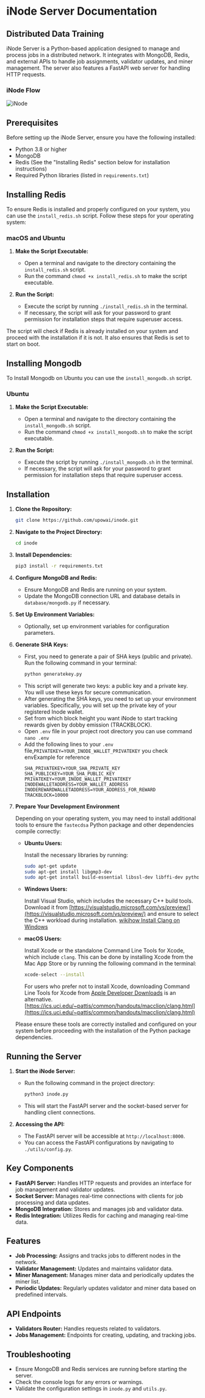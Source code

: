 # iNode Server Documentation

## Distributed Data Training

iNode Server is a Python-based application designed to manage and process jobs in a distributed network. It integrates with MongoDB, Redis, and external APIs to handle job assignments, validator updates, and miner management. The server also features a FastAPI web server for handling HTTP requests.

### iNode Flow

![iNode](https://raw.githubusercontent.com/upowai/inode/main/img/iNode.png)

## Prerequisites

Before setting up the iNode Server, ensure you have the following installed:

- Python 3.8 or higher
- MongoDB
- Redis (See the "Installing Redis" section below for installation instructions)
- Required Python libraries (listed in `requirements.txt`)

## Installing Redis

To ensure Redis is installed and properly configured on your system, you can use the `install_redis.sh` script. Follow these steps for your operating system:

### macOS and Ubuntu

1. **Make the Script Executable:**

   - Open a terminal and navigate to the directory containing the `install_redis.sh` script.
   - Run the command `chmod +x install_redis.sh` to make the script executable.

2. **Run the Script:**
   - Execute the script by running `./install_redis.sh` in the terminal.
   - If necessary, the script will ask for your password to grant permission for installation steps that require superuser access.

The script will check if Redis is already installed on your system and proceed with the installation if it is not. It also ensures that Redis is set to start on boot.

## Installing Mongodb

To Install Mongodb on Ubuntu you can use the `install_mongodb.sh` script.

### Ubuntu

1. **Make the Script Executable:**

   - Open a terminal and navigate to the directory containing the `install_mongodb.sh` script.
   - Run the command `chmod +x install_mongodb.sh` to make the script executable.

2. **Run the Script:**
   - Execute the script by running `./install_mongodb.sh` in the terminal.
   - If necessary, the script will ask for your password to grant permission for installation steps that require superuser access.

## Installation

1. **Clone the Repository:**

   ```bash
   git clone https://github.com/upowai/inode.git
   ```

2. **Navigate to the Project Directory:**

   ```bash
   cd inode
   ```

3. **Install Dependencies:**

   ```bash
   pip3 install -r requirements.txt
   ```

4. **Configure MongoDB and Redis:**

   - Ensure MongoDB and Redis are running on your system.
   - Update the MongoDB connection URL and database details in `database/mongodb.py` if necessary.

5. **Set Up Environment Variables:**

   - Optionally, set up environment variables for configuration parameters.

6. **Generate SHA Keys:**

   - First, you need to generate a pair of SHA keys (public and private). Run the following command in your terminal:
     ```bash
     python generatekey.py
     ```
   - This script will generate two keys: a public key and a private key. You will use these keys for secure communication.
   - After generating the SHA keys, you need to set up your environment variables. Specifically, you will set up the private key of your registered Inode wallet.
   - Set from which block height you want iNode to start tracking rewards given by dobby emission (TRACKBLOCK).
   - Open `.env` file in your project root directory you can use command `nano .env`
   - Add the following lines to your `.env` file,`PRIVATEKEY=YOUR_INODE_WALLET_PRIVATEKEY` you check envExample for reference
     ```
     SHA_PRIVATEKEY=YOUR_SHA_PRIVATE_KEY
     SHA_PUBLICKEY=YOUR_SHA_PUBLIC_KEY
     PRIVATEKEY=YOUR_INODE_WALLET_PRIVATEKEY
     INODEWALLETADDRESS=YOUR_WALLET_ADDRESS
     INODEREWARDWALLETADDRESS=YOUR_ADDRESS_FOR_REWARD
     TRACKBLOCK=10000
     ```

7. **Prepare Your Development Environment**

   Depending on your operating system, you may need to install additional tools to ensure the `fastecdsa` Python package and other dependencies compile correctly:

   - **Ubuntu Users:**

     Install the necessary libraries by running:

     ```bash
     sudo apt-get update
     sudo apt-get install libgmp3-dev
     sudo apt-get install build-essential libssl-dev libffi-dev python3-dev
     ```

   - **Windows Users:**

     Install Visual Studio, which includes the necessary C++ build tools. Download it from [https://visualstudio.microsoft.com/vs/preview/](https://visualstudio.microsoft.com/vs/preview/) and ensure to select the C++ workload during installation.
     [wikihow Install Clang on Windows](https://www.wikihow.com/Install-Clang-on-Windows)

   - **macOS Users:**

     Install Xcode or the standalone Command Line Tools for Xcode, which include `clang`. This can be done by installing Xcode from the Mac App Store or by running the following command in the terminal:

     ```bash
     xcode-select --install
     ```

     For users who prefer not to install Xcode, downloading Command Line Tools for Xcode from [Apple Developer Downloads](https://developer.apple.com/download/more/) is an alternative.
     [https://ics.uci.edu/~pattis/common/handouts/macclion/clang.html](https://ics.uci.edu/~pattis/common/handouts/macclion/clang.html)

   Please ensure these tools are correctly installed and configured on your system before proceeding with the installation of the Python package dependencies.

## Running the Server

1. **Start the iNode Server:**

   - Run the following command in the project directory:
     ```bash
     python3 inode.py
     ```
   - This will start the FastAPI server and the socket-based server for handling client connections.

2. **Accessing the API:**
   - The FastAPI server will be accessible at `http://localhost:8000`.
   - You can access the FastAPI configurations by navigating to `./utils/config.py`.

## Key Components

- **FastAPI Server:** Handles HTTP requests and provides an interface for job management and validator updates.
- **Socket Server:** Manages real-time connections with clients for job processing and data updates.
- **MongoDB Integration:** Stores and manages job and validator data.
- **Redis Integration:** Utilizes Redis for caching and managing real-time data.

## Features

- **Job Processing:** Assigns and tracks jobs to different nodes in the network.
- **Validator Management:** Updates and maintains validator data.
- **Miner Management:** Manages miner data and periodically updates the miner list.
- **Periodic Updates:** Regularly updates validator and miner data based on predefined intervals.

## API Endpoints

- **Validators Router:** Handles requests related to validators.
- **Jobs Management:** Endpoints for creating, updating, and tracking jobs.

## Troubleshooting

- Ensure MongoDB and Redis services are running before starting the server.
- Check the console logs for any errors or warnings.
- Validate the configuration settings in `inode.py` and `utils.py`.
